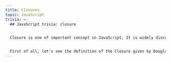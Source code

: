 ```yaml
---
title: Closures
topic: JavaScript
trivia: >-
  ## JavaScript trivia: closure


  Closure is one of important concept in JavaScript. It is widely discussed and still confused concept. Let's understand what the closure is.


  First of all, let's see the definition of the Closure given by Douglas Crockford: [crockford.com/javascript/private.html](https://crockford.com/javascript/private.html)
---
```

